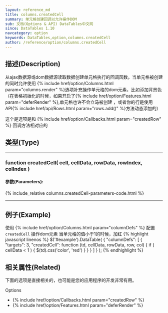 ```yaml
---
layout: reference_md
title: columns.createdCell
summary: 单元格创建回调以允许操作DOM
sub: 文档(Options & API) DataTables中文网
since: DataTables 1.10
navcategory: option
keywords: DataTables,option,columns.createdCell
author: /reference/option/columns.createdCell
---
```


## 描述(Description)
从ajax数据源或dom数据源读取数据创建单元格执行的回调函数。当单元格被创建的同时允许使用 
{% include href/option/Columns.html param="columns.render" %}选项补充操作单元格的dom元素，比如添加背景色
（在表格初始化的时候，如果开启了{% include href/option/Features.html param="deferRender" %},单元格也许不会立马被创建
，或者你的行是使用API{% include href/api/Rows.html param="rows.add()" %}方法动态添加的）

这个是选项是和 {% include href/option/Callbacks.html param="createdRow" %} 回调方法相对应的

## 类型(Type)

---

### function createdCell( cell, cellData, rowData, rowIndex, colIndex )

#### 参数(Parameters):
{% include_relative columns.createdCell-parameters-code.html %}

---

## 例子(Example)
使用 {% include href/option/Columns.html param="columnDefs" %} 配置`createdCell` 操作dom元素
当单元格的值小于1的时候，加红
{% highlight javascript linenos %}
$('#example').DataTable( {
   "columnDefs": [ {
       "targets": 3,
       "createdCell": function (td, cellData, rowData, row, col) {
         if ( cellData < 1 ) {
           $(td).css('color', 'red')
         }
       }
     } ]
} );
{% endhighlight %}


## 相关属性(Related)
下面的选项是直接相关的，也可能是您的应用程序的开发非常有用。

Options

- {% include href/option/Callbacks.html param="createdRow" %}
- {% include href/option/Features.html param="deferRender" %}
